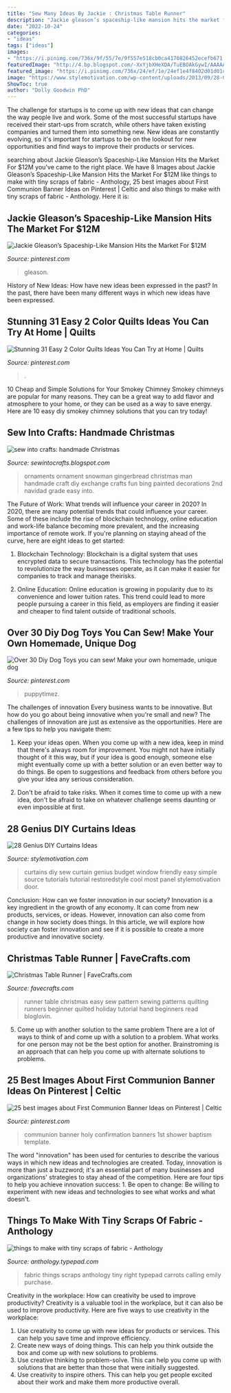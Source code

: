 ```yaml
---
title: "Sew Many Ideas By Jackie : Christmas Table Runner"
description: "Jackie gleason’s spaceship-like mansion hits the market for $12m"
date: "2022-10-24"
categories:
- "ideas"
tags: ["ideas"]
images:
- "https://i.pinimg.com/736x/9f/55/7e/9f557e518cb0ca4170826452ecefb671.jpg"
featuredImage: "http://4.bp.blogspot.com/-XxYjbXHeXDA/TuEBOAkGywI/AAAAAAAADtc/Tgh6TgTY67w/s1600/IMG_0033.JPG"
featured_image: "https://i.pinimg.com/736x/24/ef/1e/24ef1e4f8402d01d01c8136fe792ed0d.jpg"
image: "https://www.stylemotivation.com/wp-content/uploads/2013/09/28-Genius-DIY-Curtains-Ideas-10-620x926.jpg"
ShowToc: true
author: "Dolly Goodwin PhD"
---
```



The challenge for startups is to come up with new ideas that can change the way people live and work. Some of the most successful startups have received their start-ups from scratch, while others have taken existing companies and turned them into something new. New ideas are constantly evolving, so it's important for startups to be on the lookout for new opportunities and find ways to improve their products or services.

	

		
searching about Jackie Gleason’s Spaceship-Like Mansion Hits the Market For $12M you've came to the right place. We have 8 Images about Jackie Gleason’s Spaceship-Like Mansion Hits the Market For $12M like things to make with tiny scraps of fabric - Anthology, 25 best images about First Communion Banner Ideas on Pinterest | Celtic and also things to make with tiny scraps of fabric - Anthology. Here it is:
		
    
## Jackie Gleason’s Spaceship-Like Mansion Hits The Market For $12M

<img loading=lazy src="https://i.pinimg.com/736x/9f/55/7e/9f557e518cb0ca4170826452ecefb671.jpg" onerror="this.onerror=null;this.src='https://tse1.mm.bing.net/th?id=OIP.TY-YkAtBmjxsCCAVgW3vPgHaE8&amp;pid=15.1';" alt="Jackie Gleason’s Spaceship-Like Mansion Hits the Market For $12M">

_Source: pinterest.com_

>gleason. 

	

History of New Ideas: How have new ideas been expressed in the past?
In the past, there have been many different ways in which new ideas have been expressed.

    
## Stunning 31 Easy 2 Color Quilts Ideas You Can Try At Home | Quilts

<img loading=lazy src="https://i.pinimg.com/736x/3a/dd/9d/3add9da46bf8359046c146d6d36b9e1e.jpg" onerror="this.onerror=null;this.src='https://tse1.mm.bing.net/th?id=OIP.Tjg94sm8W8v1kIAhmNMZ_wHaJ3&amp;pid=15.1';" alt="Stunning 31 Easy 2 Color Quilts Ideas You Can Try at Home | Quilts">

_Source: pinterest.com_

>. 

	

10 Cheap and Simple Solutions for Your Smokey Chimney
Smokey chimneys are popular for many reasons. They can be a great way to add flavor and atmosphere to your home, or they can be used as a way to save energy. Here are 10 easy diy smokey chimney solutions that you can try today!

    
## Sew Into Crafts: Handmade Christmas

<img loading=lazy src="http://4.bp.blogspot.com/-XxYjbXHeXDA/TuEBOAkGywI/AAAAAAAADtc/Tgh6TgTY67w/s1600/IMG_0033.JPG" onerror="this.onerror=null;this.src='https://tse1.mm.bing.net/th?id=OIP.XkXWXcale_hDklIAzicIPwHaJ4&amp;pid=15.1';" alt="sew into crafts: handmade Christmas">

_Source: sewintocrafts.blogspot.com_

>ornaments ornament snowman gingerbread christmas man handmade craft diy exchange crafts fun bing painted decorations 2nd navidad grade easy into. 

	

The Future of Work: What trends will influence your career in 2020?
In 2020, there are many potential trends that could influence your career. Some of these include the rise of blockchain technology, online education and work-life balance becoming more prevalent, and the increasing importance of remote work. If you're planning on staying ahead of the curve, here are eight ideas to get started:
1. Blockchain Technology: Blockchain is a digital system that uses encrypted data to secure transactions. This technology has the potential to revolutionize the way businesses operate, as it can make it easier for companies to track and manage theirisks.

2. Online Education: Online education is growing in popularity due to its convenience and lower tuition rates. This trend could lead to more people pursuing a career in this field, as employers are finding it easier and cheaper to find talent outside of traditional schools.


    
## Over 30 Diy Dog Toys You Can Sew! Make Your Own Homemade, Unique Dog

<img loading=lazy src="https://i.pinimg.com/736x/24/ef/1e/24ef1e4f8402d01d01c8136fe792ed0d.jpg" onerror="this.onerror=null;this.src='https://tse4.mm.bing.net/th?id=OIP.1mWV7-a2_Ozu2S9j8dYHcwHaLH&amp;pid=15.1';" alt="Over 30 Diy Dog Toys you can sew! Make your own homemade, unique dog">

_Source: pinterest.com_

>puppytimez. 

	

The challenges of innovation
Every business wants to be innovative. But how do you go about being innovative when you're small and new? The challenges of innovation are just as extensive as the opportunities. Here are a few tips to help you navigate them:
1. Keep your ideas open. When you come up with a new idea, keep in mind that there's always room for improvement. You might not have initially thought of it this way, but if your idea is good enough, someone else might eventually come up with a better solution or an even better way to do things. Be open to suggestions and feedback from others before you give your idea any serious consideration.

2. Don't be afraid to take risks. When it comes time to come up with a new idea, don't be afraid to take on whatever challenge seems daunting or even impossible at first.

    
## 28 Genius DIY Curtains Ideas

<img loading=lazy src="https://www.stylemotivation.com/wp-content/uploads/2013/09/28-Genius-DIY-Curtains-Ideas-10-620x926.jpg" onerror="this.onerror=null;this.src='https://tse3.mm.bing.net/th?id=OIP.zyqEzO0C3zp-8x5aAyq4cQHaLD&amp;pid=15.1';" alt="28 Genius DIY Curtains Ideas">

_Source: stylemotivation.com_

>curtains diy sew curtain genius budget window friendly easy simple source tutorials tutorial restoredstyle cool most panel stylemotivation door. 

	

Conclusion: How can we foster innovation in our society?
Innovation is a key ingredient in the growth of any economy. It can come from new products, services, or ideas. However, innovation can also come from change in how society does things. In this article, we will explore how society can foster innovation and see if it is possible to create a more productive and innovative society.

    
## Christmas Table Runner | FaveCrafts.com

<img loading=lazy src="https://irepo.primecp.com/2017/11/355403/Christmas-table-Runner-_ExtraLarge800_ID-2529323.jpg?v=2529323" onerror="this.onerror=null;this.src='https://tse1.mm.bing.net/th?id=OIP.HplR1Fo82kGKByjegL6-WQHaLG&amp;pid=15.1';" alt="Christmas Table Runner | FaveCrafts.com">

_Source: favecrafts.com_

>runner table christmas easy sew pattern sewing patterns quilting runners beginner quilted holiday tutorial hand beginners read bloglovin. 

	

5. Come up with another solution to the same problem
There are a lot of ways to think of and come up with a solution to a problem. What works for one person may not be the best option for another. Brainstroming is an approach that can help you come up with alternate solutions to problems.

    
## 25 Best Images About First Communion Banner Ideas On Pinterest | Celtic

<img loading=lazy src="https://s-media-cache-ak0.pinimg.com/736x/42/f3/36/42f3361d7b4f8a4a90edeb247631069f.jpg" onerror="this.onerror=null;this.src='https://tse3.mm.bing.net/th?id=OIP.qiLPAsFM5glRwihMS3S4QQHaLD&amp;pid=15.1';" alt="25 best images about First Communion Banner Ideas on Pinterest | Celtic">

_Source: pinterest.com_

>communion banner holy confirmation banners 1st shower baptism template. 

	

The word "innovation" has been used for centuries to describe the various ways in which new ideas and technologies are created. Today, innovation is more than just a buzzword; it's an essential part of many businesses and organizations' strategies to stay ahead of the competition. Here are four tips to help you achieve innovation success: 1. Be open to change: Be willing to experiment with new ideas and technologies to see what works and what doesn't.

    
## Things To Make With Tiny Scraps Of Fabric - Anthology

<img loading=lazy src="https://anthology.typepad.com/.a/6a00e552062b7e883301156fbd3f06970c-600wi" onerror="this.onerror=null;this.src='https://tse1.mm.bing.net/th?id=OIP.EVdIMVsdfC_RLA_tj_id1QHaFj&amp;pid=15.1';" alt="things to make with tiny scraps of fabric - Anthology">

_Source: anthology.typepad.com_

>fabric things scraps anthology tiny right typepad carrots calling emily purchase. 

	

Creativity in the workplace: How can creativity be used to improve productivity?
Creativity is a valuable tool in the workplace, but it can also be used to improve productivity. Here are five ways to use creativity in the workplace: 
1. Use creativity to come up with new ideas for products or services. This can help you save time and improve efficiency. 
2. Create new ways of doing things. This can help you think outside the box and come up with new solutions to problems. 
3. Use creative thinking to problem-solve. This can help you come up with solutions that are better than those that were initially suggested. 
4. Use creativity to inspire others. This can help you get people excited about their work and make them more productive overall. 


